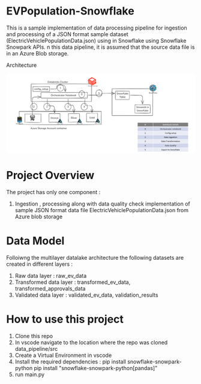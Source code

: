# EVPopulation-Snowflake

This is a sample implementation of data processing pipeline for ingestion and processing of a JSON format sample dataset (ElectricVehiclePopulationData.json) using in Snowflake using Snowflake Snowpark APIs. n this data pipeline, it is assumed that the source data file is in an Azure Blob storage.

Architecture

<img src=https://github.com/reacharnab330/EVPopulation-AzureDatabricks/blob/main/solution_arch_adb.PNG>

# Project Overview

The project has only one component :
1. Ingestion , processing along with data quality check implementation of sample JSON format data file ElectricVehiclePopulationData.json from Azure blob storage

# Data Model

Folloiwng the multilayer datalake architecture the following datasets are created in different layers :

1. Raw data layer         : raw_ev_data
2. Transformed data layer : transformed_ev_data, transformed_approvals_data
3. Validated data layer   : validated_ev_data, validation_results

# How to use this project

1. Clone this repo
2. In vscode navigate to the location where the repo was cloned data_pipeline/src
3. Create a Virtual Environment in vscode 
4. Install the required dependencies :
   pip install snowflake-snowpark-python
   pip install "snowflake-snowpark-python[pandas]"
5. run main.py
